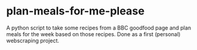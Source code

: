 # plan-meals-for-me-please
A python script to take some recipes from a BBC goodfood page and plan meals for the week based on those recipes. Done as a first (personal) webscraping project.
